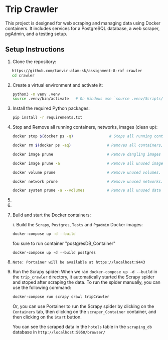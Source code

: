 # Trip Crawler

This project is designed for web scraping and managing data using Docker containers. It includes services for a PostgreSQL database, a web scraper, pgAdmin, and a testing setup.

## Setup Instructions

1. Clone the repository:

```bash
   https://github.com/tanvir-alam-sk/assignment-8-raf crawler
   cd crawler
```

2. Create a virtual environment and activate it:

   ```bash
   python3 -m venv .venv
   source .venv/bin/activate   # On Windows use `source .venv/Scripts/activate`
   ```
3. Install the required Python packages:

   ```bash
   pip install -r requirements.txt
   ```
4. Stop and Remove all running containers, networks, images (clean up):

   ```bash
   docker stop $(docker ps -q)                # Stops all running containers by their IDs.

   docker rm $(docker ps -aq)                # Removes all containers, whether stopped or exited.

   docker image prune                        # Remove dangling images (unused layers). Removes image layers not associated with any container.

   docker image prune -a                     # Remove all unused images (dangling and unreferenced). Deletes all unused images, including dangling and unreferenced ones.

   docker volume prune                       # Remove unused volumes. Cleans up volumes not connected to any container.

   docker network prune                      # Remove unused networks. Removes all networks not currently used by containers.

   docker system prune -a --volumes          # Remove all unused data (containers, networks, images, and volumes). Cleans up all unused containers, images, networks, and volumes.
   ```
5. 
6. 
7. Build and start the Docker containers:

   i. Build the `Scrapy`, `Postgres`, `Tests` and `Pgadmin` Docker images:

   ```bash
   docker-compose up -d --build
   ```
   fou sure to run container "postgresDB_Container"

   ```
   docker-compose up -d --build postgres
   ```
8. `Note: Portainer will be available at https://localhost:9443`
9. Run the Scrapy spider: When we ran `docker-compose up -d --build` in the `trip_crawler` directory, it automatically started the Scrapy spider and stoped after scraping the data. To run the spider manually, you can use the following command:

   ```bash
   docker-compose run scrapy crawl tripCrawler
   ```
   Or, you can use Portainer to run the Scrapy spider by clicking on the `Containers` tab, then clicking on the `scraper_Container` container, and then clicking on the `Start` button.

   You can see the scraped data in the `hotels` table in the `scraping_db` database in `http://localhost:5050/browser/`

